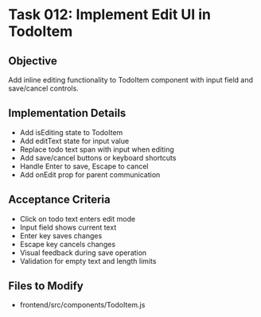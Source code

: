 # Task 012: Implement Edit UI in TodoItem

## Objective
Add inline editing functionality to TodoItem component with input field and save/cancel controls.

## Implementation Details
- Add isEditing state to TodoItem
- Add editText state for input value
- Replace todo text span with input when editing
- Add save/cancel buttons or keyboard shortcuts
- Handle Enter to save, Escape to cancel
- Add onEdit prop for parent communication

## Acceptance Criteria
- Click on todo text enters edit mode
- Input field shows current text
- Enter key saves changes
- Escape key cancels changes
- Visual feedback during save operation
- Validation for empty text and length limits

## Files to Modify
- frontend/src/components/TodoItem.js
